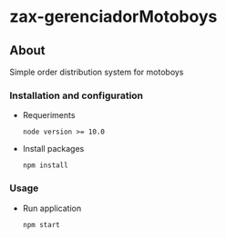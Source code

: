 # zax-gerenciadorMotoboys
 
## About
Simple order distribution system for motoboys


### Installation and configuration

- Requeriments

    ```
    node version >= 10.0
    ```

- Install packages

    ```
    npm install
    ```

### Usage

- Run application

    ```
    npm start
    ```
